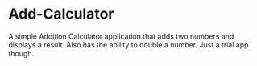 # Add-Calculator
A simple Addition Calculator application that adds two numbers and displays a result. Also has the ability to double a number. Just a trial app though.
